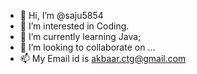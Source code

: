 - 👋 Hi, I’m @saju5854
- 👀 I’m interested in Coding.
- 🌱 I’m currently learning Java;
- 💞️ I’m looking to collaborate on ...
- 📫 My Email id is akbaar.ctg@gmail.com

<!---
saju5854/saju5854 is a ✨ special ✨ repository because its `README.md` (this file) appears on your GitHub profile.
You can click the Preview link to take a look at your changes.
--->

